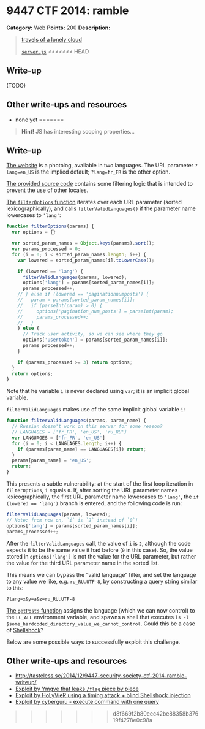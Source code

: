 # 9447 CTF 2014: ramble

**Category:** Web
**Points:** 200
**Description:**

> [travels of a lonely cloud](http://ramble.9447.plumbing:8888/)
>
> [`server.js`](server.js)
<<<<<<< HEAD

## Write-up

(TODO)

## Other write-ups and resources

* none yet
=======
>
> **Hint!** JS has interesting scoping properties…

## Write-up

[The website](http://ramble.9447.plumbing:8888/) is a photolog, available in two languages. The URL parameter `?lang=en_US` is the implied default; `?lang=fr_FR` is the other option.

[The provided source code](server.js) contains some filtering logic that is intended to prevent the use of other locales.

[The `filterOptions` function](https://github.com/ctfs/write-ups/blob/master/9447-ctf-2014/ramble/server.js#L56-L83) iterates over each URL parameter (sorted lexicographically), and calls `filterValidLanguages()` if the parameter name lowercases to `'lang'`:

```js
function filterOptions(params) {
  var options = {}

  var sorted_param_names = Object.keys(params).sort();
  var params_processed = 0;
  for (i = 0; i < sorted_param_names.length; i++) {
    var lowered = sorted_param_names[i].toLowerCase();

    if (lowered == 'lang') {
      filterValidLanguages(params, lowered);
      options['lang'] = params[sorted_param_names[i]];
      params_processed++;
    // } else if (lowered == 'paginationnumposts') {
    //   param = params[sorted_param_names[i]];
    //   if (parseInt(param) > 0) {
    //     options['pagination_num_posts'] = parseInt(param);
    //     params_processed++;
    //   }
    } else {
      // Track user activity, so we can see where they go
      options['usertoken'] = params[sorted_param_names[i]];
      params_processed++;
    }

    if (params_processed >= 3) return options;
  }
  return options;
}
```

Note that he variable `i` is never declared using `var`; it is an implicit global variable.

`filterValidLanguages` makes use of the same implicit global variable `i`:

```js
function filterValidLanguages(params, param_name) {
  // Russian doesn't work on this server for some reason?
  // LANGUAGES = ['fr_FR', 'en_US', 'ru_RU']
  var LANGUAGES = ['fr_FR', 'en_US']
  for (i = 0; i < LANGUAGES.length; i++) {
    if (params[param_name] == LANGUAGES[i]) return;
  }
  params[param_name] = 'en_US';
  return;
}
```

This presents a subtle vulnerability: at the start of the first loop iteration in `filterOptions`, `i` equals `0`. If, after sorting the URL parameter names lexicographically, the first URL parameter name lowercases to `'lang'`, the `if (lowered == 'lang')` branch is entered, and the following code is run:

```js
filterValidLanguages(params, lowered);
// Note: from now on, `i` is `2` instead of `0`!
options['lang'] = params[sorted_param_names[i]];
params_processed++;
```

After the `filterValidLanguages` call, the value of `i` is `2`, although the code expects it to be the same value it had before (`0` in this case). So, the value stored in `options['lang']` is not the value for the URL parameter, but rather the value for the third URL parameter name in the sorted list.

This means we can bypass the “valid language” filter, and set the language to any value we like, e.g. `ru_RU.UTF-8`, by constructing a query string similar to this:

```
?lang=x&y=a&z=ru_RU.UTF-8
```

[The `getPosts` function](https://github.com/ctfs/write-ups/blob/master/9447-ctf-2014/ramble/server.js#L85-L118) assigns the language (which we can now control) to the `LC_ALL` environment variable, and spawns a shell that executes `ls -l $some_hardcoded_directory_value_we_cannot_control`. Could this be a case of [Shellshock](https://en.wikipedia.org/wiki/Shellshock_%28software_bug%29#Initial_report_.28CVE-2014-6271.29)?

Below are some possible ways to successfully exploit this challenge.

## Other write-ups and resources

* <http://tasteless.se/2014/12/9447-security-society-ctf-2014-ramble-writeup/>
* [Exploit by Ymgve that leaks `/flag` piece by piece](https://gist.github.com/anonymous/fa48e7657ddf9d4f9d6d)
* [Exploit by HoLyVieR using a timing attack + blind Shellshock injection](https://gist.github.com/jghkdgha/0a40941cdb072bfe269f)
* [Exploit by cyberguru - execute command with one query](http://pastebin.com/nGGTNt6K)
>>>>>>> d8f669f2b80eec42be88358b37619f4278e0c98a
